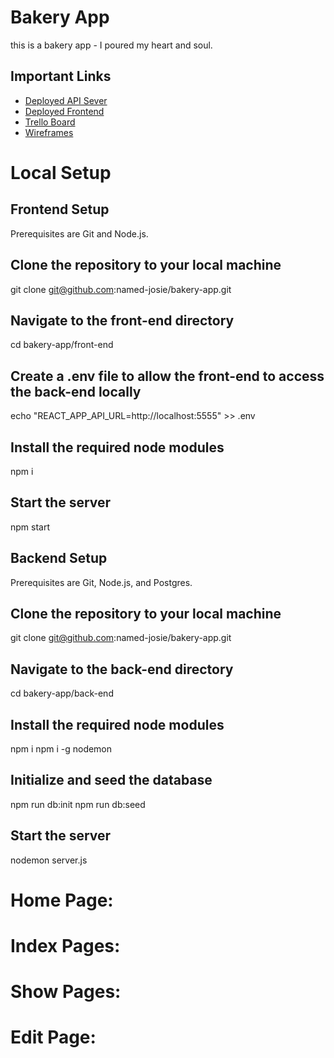 # Bakery App

this is a bakery app - I poured my heart and soul.

## Important Links

- [Deployed API Sever](https://warm-sierra-73678.herokuapp.com/)
- [Deployed Frontend](https://bonifaciobakery.netlify.app/)
- [Trello Board](https://trello.com/b/P34RvuLT/app-planning)
- [Wireframes](https://wireframe.cc/nPmBk6)

# Local Setup

## Frontend Setup

Prerequisites are Git and Node.js.

## Clone the repository to your local machine

git clone git@github.com:named-josie/bakery-app.git

## Navigate to the front-end directory

cd bakery-app/front-end

## Create a .env file to allow the front-end to access the back-end locally

echo "REACT_APP_API_URL=http://localhost:5555" >> .env

## Install the required node modules

npm i

## Start the server

npm start

## Backend Setup

Prerequisites are Git, Node.js, and Postgres.
## Clone the repository to your local machine

git clone git@github.com:named-josie/bakery-app.git

## Navigate to the back-end directory

cd bakery-app/back-end

## Install the required node modules

npm i
npm i -g nodemon

## Initialize and seed the database

npm run db:init
npm run db:seed

## Start the server

nodemon server.js

# Home Page:
# Index Pages:

# Show Pages:

# Edit Page:


